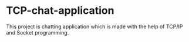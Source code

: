 # TCP-chat-application
This project is chatting application which is made with the help of TCP/IP and Socket programming.
